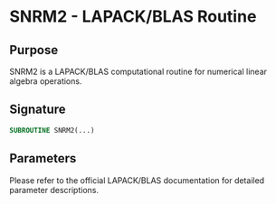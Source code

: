 # SNRM2 - LAPACK/BLAS Routine

## Purpose

SNRM2 is a LAPACK/BLAS computational routine for numerical linear algebra operations.

## Signature

```fortran
SUBROUTINE SNRM2(...)
```

## Parameters

Please refer to the official LAPACK/BLAS documentation for detailed parameter descriptions.
